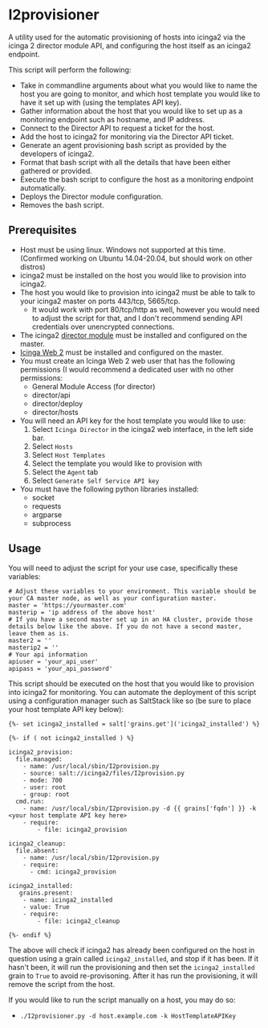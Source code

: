 I2provisioner
=============
A utility used for the automatic provisioning of hosts into icinga2 via the icinga 2 director module API, and configuring the host itself as an icinga2 endpoint.

This script will perform the following:
- Take in commandline arguments about what you would like to name the host you are going to monitor, and which host template you would like to have it set up with (using the templates API key).
- Gather information about the host that you would like to set up as a monitoring endpoint such as hostname, and IP address.
- Connect to the Director API to request a ticket for the host.
- Add the host to icinga2 for monitoring via the Director API ticket.
- Generate an agent provisioning bash script as provided by the developers of icinga2.
- Format that bash script with all the details that have been either gathered or provided.
- Execute the bash script to configure the host as a monitoring endpoint automatically.
- Deploys the Director module configuration.
- Removes the bash script.

Prerequisites
--------------
- Host must be using linux. Windows not supported at this time. (Confirmed working on Ubuntu 14.04-20.04, but should work on other distros)
- icinga2 must be installed on the host you would like to provision into icinga2.
- The host you would like to provision into icinga2 must be able to talk to your icinga2 master on ports 443/tcp, 5665/tcp.
    - It would work with port 80/tcp/http as well, however you would need to adjust the script for that, and I don't recommend sending API credentials over unencrypted connections.
- The icinga2 [director module](https://github.com/Icinga/icingaweb2-module-director) must be installed and configured on the master.
- [Icinga Web 2](https://github.com/Icinga/icingaweb2) must be installed and configured on the master.
- You must create an Icinga Web 2 web user that has the following permissions (I would recommend a dedicated user with no other permissions:
    - General Module Access (for director)
    - director/api
    - director/deploy
    - director/hosts
- You will need an API key for the host template you would like to use:
    1. Select `Icinga Director` in the icinga2 web interface, in the left side bar.
    2. Select `Hosts`
    3. Select `Host Templates`
    4. Select the template you would like to provision with
    5. Select the `Agent` tab
    6. Select `Generate Self Service API key`
- You must have the following python libraries installed:
    - socket
    - requests
    - argparse
    - subprocess
 
Usage
-------------------------
You will need to adjust the script for your use case, specifically these variables:
```
# Adjust these variables to your environment. This variable should be your CA master node, as well as your configuration master.
master = 'https://yourmaster.com'
masterip = 'ip address of the above host'
# If you have a second master set up in an HA cluster, provide those details below like the above. If you do not have a second master, leave them as is.
master2 = ''
masterip2 = ''
# Your api information
apiuser = 'your_api_user'
apipass = 'your_api_password'
```
This script should be executed on the host that you would like to provision into icinga2 for monitoring. You can automate the deployment of this script using a configuration manager such as SaltStack like so (be sure to place your host template API key below):
```
{%- set icinga2_installed = salt['grains.get']('icinga2_installed') %}

{%- if ( not icinga2_installed ) %}

icinga2_provision:
  file.managed:
    - name: /usr/local/sbin/I2provision.py
    - source: salt://icinga2/files/I2provision.py
    - mode: 700
    - user: root
    - group: root
  cmd.run:
    - name: /usr/local/sbin/I2provision.py -d {{ grains['fqdn'] }} -k <your host template API key here>
    - require:
        - file: icinga2_provision

icinga2_cleanup:
  file.absent:
    - name: /usr/local/sbin/I2provision.py
    - require:
      - cmd: icinga2_provision

icinga2_installed:
   grains.present:
    - name: icinga2_installed
    - value: True
    - require:
        - file: icinga2_cleanup

{%- endif %}
```
The above will check if icinga2 has already been configured on the host in question using a grain called `icinga2_installed`, and stop if it has been. If it hasn't been, it will run the provisioning and then set the `icinga2_installed` grain to `True` to avoid re-provisoning. After it has run the provisioning, it will remove the script from the host.

 If you would like to run the script manually on a host, you may do so:
  - `./I2provisioner.py -d host.example.com -k HostTemplateAPIKey`
